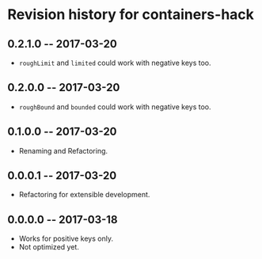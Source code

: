 # Revision history for containers-hack

## 0.2.1.0  -- 2017-03-20

* `roughLimit` and `limited` could work with negative keys too.

## 0.2.0.0  -- 2017-03-20

* `roughBound` and `bounded` could work with negative keys too.

## 0.1.0.0  -- 2017-03-20

* Renaming and Refactoring.

## 0.0.0.1  -- 2017-03-20

* Refactoring for extensible development.

## 0.0.0.0  -- 2017-03-18

* Works for positive keys only.
* Not optimized yet.
